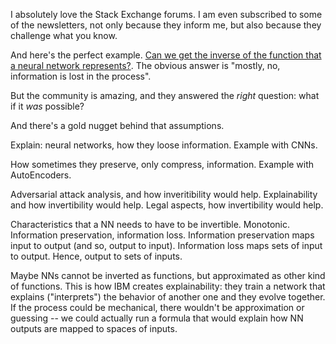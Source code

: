 I absolutely love the Stack Exchange forums. I am even subscribed to some of the newsletters, not only because they inform me, but also because they challenge what you know.

And here's the perfect example. [Can we get the inverse of the function that a neural network represents?](https://ai.stackexchange.com/q/17566/190). The obvious answer is "mostly, no, information is lost in the process".

But the community is amazing, and they answered the _right_ question: what if it _was_ possible?

And there's a gold nugget behind that assumptions.

<!-- more -->

Explain: neural networks, how they loose information. Example with CNNs.

How sometimes they preserve, only compress, information. Example with AutoEncoders.

Adversarial attack analysis, and how inveritibility would help. Explainability and how invertibility would help. Legal aspects, how invertibility would help.

Characteristics that a NN needs to have to be invertible. Monotonic. Information preservation, information loss. Information preservation maps input to output (and so, output to input). Information loss maps sets of input to output. Hence, output to sets of inputs.

Maybe NNs cannot be inverted as functions, but approximated as other kind of functions. This is how IBM creates explainability: they train a network that explains ("interprets") the behavior of another one and they evolve together. If the process could be mechanical, there wouldn't be approximation or guessing -- we could actually run a formula that would explain how NN outputs are mapped to spaces of inputs.
